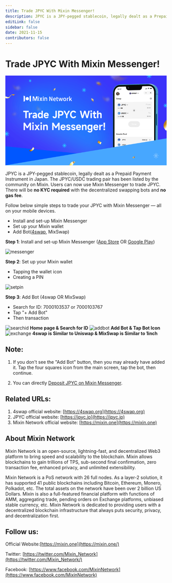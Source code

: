 ```yaml
---
title: Trade JPYC With Mixin Messenger!
description: JPYC is a JPY-pegged stablecoin, legally dealt as a Prepaid Payment Instrument in Japan. The JPYC/USDC trading pair has been listed by the community on Mixin. Users can now use Mixin Messenger to trade JPYC. There will be no KYC required with the decentralized swapping bots and no gas fee.
editLink: false
sidebar: false
date: 2021-11-15
contributors: false
---
```


# Trade JPYC With Mixin Messenger!

![trade-jpyc](./trade-jpyc.png)

JPYC is a JPY-pegged stablecoin, legally dealt as a Prepaid Payment Instrument in Japan. The JPYC/USDC trading pair has been listed by the community on Mixin. Users can now use Mixin Messenger to trade JPYC. There will be **no KYC required** with the decentralized swapping bots and **no gas fee**.

Follow below simple steps to trade your JPYC with Mixin Messenger — all on your mobile devices.

- Install and set-up Mixin Messenger
- Set up your Mixin wallet
- Add Bot([4swap](https://4swap.org/"4swap"), MixSwap)

**Step 1**: Install and set-up Mixin Messenger ([App Store](https://apps.apple.com/app/mixin/id1322324266"appstore") OR [Google Play](https://play.google.com/store/apps/details?id=one.mixin.messenger"googleplay"))

![messenger](./messenger.png)

**Step 2**: Set up your Mixin wallet

- Tapping the wallet icon
- Creating a PIN

![setpin](./setpin.png)

**Step 3**: Add Bot (4swap OR MixSwap)

- Search for ID: 7000103537 or 7000103767
- Tap "+ Add Bot"
- Then transaction

![searchid](./searchid.png)
  **Home page & Search for ID**
![addbot](./addbot.png)
  **Add Bot & Tap Bot Icon**
![exchange](./exchange.png)
  **4swap is Similar to Uniswap & MixSwap is Similar to 1inch**
  
## Note:
1. If you don't see the "Add Bot" button, then you may already have added it. Tap the four squares icon from the main screen, tap the bot, then continue.

2. You can directly [Deposit JPYC on Mixin Messenger](https://mixinmessenger.zendesk.com/hc/en-us/articles/360018789931For"depositjpyc").

## Related URLs:

1. 4swap official website: [https://4swap.org](https://4swap.org)
2. JPYC official website: [https://jpyc.jp](https://jpyc.jp)
3. Mixin Network official website: [https://mixin.one](https://mixin.one)


## About Mixin Network

Mixin Network is an open-source, lightning-fast, and decentralized Web3 platform to bring speed and scalability to the blockchain. Mixin allows blockchains to gain trillions of TPS, sub-second final confirmation, zero transaction fee, enhanced privacy, and unlimited extensibility.

Mixin Network is a PoS network with 26 full nodes. As a layer-2 solution, it has supported 41 public blockchains including Bitcoin, Ethereum, Monero, Polkadot, etc. The total assets on the network have been over 2 billion US Dollars. Mixin is also a full-featured financial platform with functions of AMM, aggregating trade, pending orders on Exchange platforms, unbiased stable currency, etc. Mixin Network is dedicated to providing users with a decentralized blockchain infrastructure that always puts security, privacy, and decentralization first.

## Follow us:

Official Website:[https://mixin.one](https://mixin.one/)

Twitter: [https://twitter.com/Mixin_Network](https://twitter.com/Mixin_Network/)

Facebook: [https://www.facebook.com/MixinNetwork](https://www.facebook.com/MixinNetwork)
